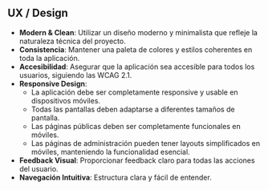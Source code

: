 ## UX / Design

- **Modern & Clean**: Utilizar un diseño moderno y minimalista que refleje la naturaleza técnica del proyecto.
- **Consistencia**: Mantener una paleta de colores y estilos coherentes en toda la aplicación.
- **Accesibilidad**: Asegurar que la aplicación sea accesible para todos los usuarios, siguiendo las WCAG 2.1.
- **Responsive Design**: 
  - La aplicación debe ser completamente responsive y usable en dispositivos móviles.
  - Todas las pantallas deben adaptarse a diferentes tamaños de pantalla.
  - Las páginas públicas deben ser completamente funcionales en móviles.
  - Las páginas de administración pueden tener layouts simplificados en móviles, manteniendo la funcionalidad esencial.
- **Feedback Visual**: Proporcionar feedback claro para todas las acciones del usuario.
- **Navegación Intuitiva**: Estructura clara y fácil de entender. 